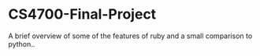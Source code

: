 # CS4700-Final-Project

A brief overview of some of the features of ruby and a small comparison to python.. 
